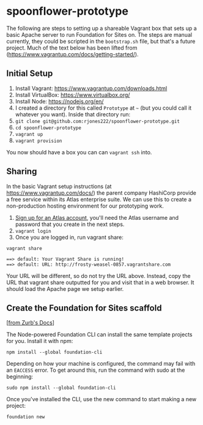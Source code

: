 # spoonflower-prototype

The following are steps to setting up a shareable Vagrant box that sets up a basic Apache server to run Foundation for Sites on. The steps are manual currently, they could be scripted in the `bootstrap.sh` file, but that's a future project. Much of the text below has been lifted from (https://www.vagrantup.com/docs/getting-started/).

## Initial Setup

1. Install Vagrant: https://www.vagrantup.com/downloads.html
2. Install VirtualBox: https://www.virtualbox.org/
3. Install Node: https://nodejs.org/en/
4. I created a directory for this called `Prototype` at `~` (but you could call it whatever you want). Inside that directory run:
5. `git clone git@github.com:rjones222/spoonflower-prototype.git`
6. `cd spoonflower-prototype`
7. `vagrant up`
8. `vagrant provision`

You now should have a box you can can `vagrant ssh` into.

## Sharing

In the basic Vagrant setup instructions (at https://www.vagrantup.com/docs/) the parent company HashiCorp provide a free service within its Atlas enterprise suite. We can use this to create a non-production hosting environment for our prototyping work.

1. [Sign up for an Atlas account](https://atlas.hashicorp.com/account/new), you'll need the Atlas username and password that you create in the next steps.
2. `vagrant login`
3. Once you are logged in, run vagrant share:

`vagrant share`

```
==> default: Your Vagrant Share is running!
==> default: URL: http://frosty-weasel-0857.vagrantshare.com
```

Your URL will be different, so do not try the URL above. Instead, copy the URL that vagrant share outputted for you and visit that in a web browser. It should load the Apache page we setup earlier.

## Create the Foundation for Sites scaffold
[[from Zurb's Docs](http://foundation.zurb.com/sites/docs/installation.html)]

The Node-powered Foundation CLI can install the same template projects for you. Install it with npm:

`npm install --global foundation-cli`

Depending on how your machine is configured, the command may fail with an `EACCESS` error. To get around this, run the command with sudo at the beginning:

`sudo npm install --global foundation-cli`

Once you've installed the CLI, use the new command to start making a new project:

`foundation new`

